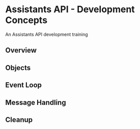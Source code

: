 # Assistants API - Development Concepts

An Assistants API development training

## Overview

## Objects

## Event Loop

## Message Handling

## Cleanup
